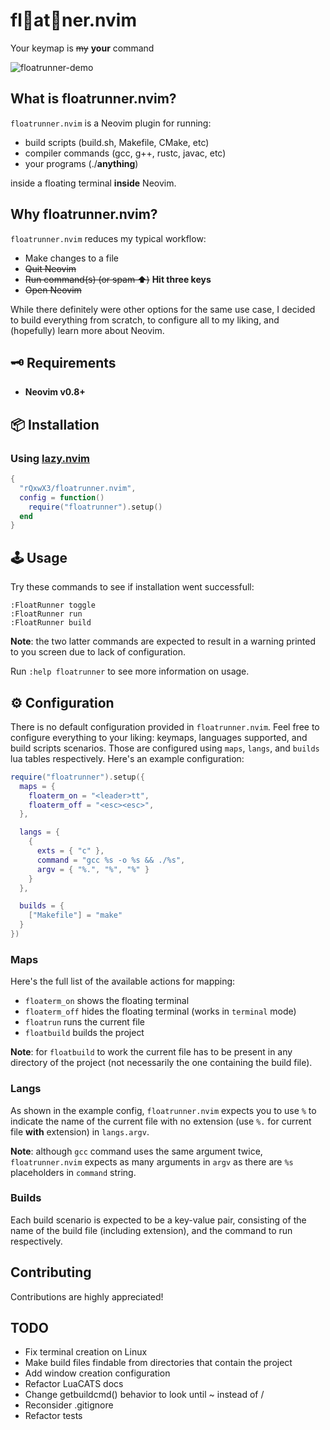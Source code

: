 # fl🎈at👟ner.nvim
Your keymap is ~~my~~ **your** command


![floatrunner-demo](https://github.com/user-attachments/assets/72a0aabd-5a55-48d5-89ee-7f0d3bd04c78)


## What is floatrunner.nvim?
```floatrunner.nvim``` is a Neovim plugin for running:
- build scripts (build.sh, Makefile, CMake, etc)
- compiler commands (gcc, g++, rustc, javac, etc)
- your programs (./**anything**)

inside a floating terminal **inside** Neovim.

## Why floatrunner.nvim?
```floatrunner.nvim``` reduces my typical workflow:
- Make changes to a file
- ~~Quit Neovim~~
- ~~Run command(s) (or spam ⬆️)~~ **Hit three keys**
- ~~Open Neovim~~

While there definitely were other options for the same use case, I decided to build everything from scratch, to configure all to my liking, and (hopefully) learn more about Neovim.

## 🗝 Requirements

- **Neovim v0.8+**

## 📦 Installation

### Using [lazy.nvim](https://github.com/folke/lazy.nvim)

```lua
{
  "rQxwX3/floatrunner.nvim",
  config = function()
    require("floatrunner").setup()
  end
}
```

## 🕹️ Usage
Try these commands to see if installation went successfull:
```
:FloatRunner toggle
:FloatRunner run
:FloatRunner build
```
**Note**: the two latter commands are expected to result in a warning printed to you screen due to lack of configuration.

Run ```:help floatrunner``` to see more information on usage.

## ⚙️ Configuration

There is no default configuration provided in ```floatrunner.nvim```. Feel free to configure everything to your liking: keymaps, languages supported, and build scripts scenarios. Those are configured using ```maps```, ```langs```, and ```builds``` lua tables respectively. Here's an example configuration:

```lua
require("floatrunner").setup({
  maps = {
    floaterm_on = "<leader>tt",
    floaterm_off = "<esc><esc>",
  },

  langs = {
    {
      exts = { "c" },
      command = "gcc %s -o %s && ./%s",
      argv = { "%.", "%", "%" }
    }
  },

  builds = {
    ["Makefile"] = "make"
  }
})
```
### Maps
Here's the full list of the available actions for mapping:
- ```floaterm_on``` shows the floating terminal
- ```floaterm_off``` hides the floating terminal (works in ```terminal``` mode)
- ```floatrun``` runs the current file
- ```floatbuild``` builds the project

**Note**: for ```floatbuild``` to work the current file has to be present in any directory of the project (not necessarily the one containing the build file).

### Langs
As shown in the example config, ```floatrunner.nvim``` expects you to use ```%``` to indicate the name of the current file with no extension (use ```%.``` for current file **with** extension) in ```langs.argv```.

**Note**: although ```gcc``` command uses the same argument twice, ```floatrunner.nvim``` expects as many arguments in ```argv``` as there are ```%s``` placeholders in ```command``` string.

### Builds
Each build scenario is expected to be a key-value pair, consisting of the name of the build file (including extension), and the command to run respectively.

## Contributing
Contributions are highly appreciated!

## TODO
- Fix terminal creation on Linux
- Make build files findable from directories that contain the project
- Add window creation configuration
- Refactor LuaCATS docs
- Change getbuildcmd() behavior to look until ~ instead of /
- Reconsider .gitignore
- Refactor tests
